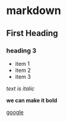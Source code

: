 # markdown
## First Heading
### heading 3
- item 1
- item 2
- item 3

*text is italic*

**we can make it bold**

[google](https://www.google.com)

